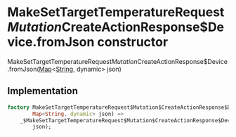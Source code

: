 


# MakeSetTargetTemperatureRequest$Mutation$CreateActionResponse$Device.fromJson constructor







MakeSetTargetTemperatureRequest$Mutation$CreateActionResponse$Device.fromJson([Map](https://api.dart.dev/stable/2.12.3/dart-core/Map-class.html)&lt;[String](https://api.dart.dev/stable/2.12.3/dart-core/String-class.html), dynamic> json)





## Implementation

```dart
factory MakeSetTargetTemperatureRequest$Mutation$CreateActionResponse$Device.fromJson(
        Map<String, dynamic> json) =>
    _$MakeSetTargetTemperatureRequest$Mutation$CreateActionResponse$DeviceFromJson(
        json);
```







